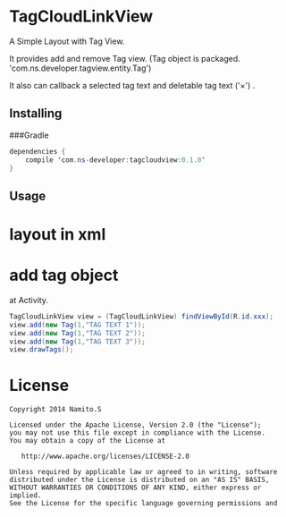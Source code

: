 TagCloudLinkView
================

A Simple Layout with Tag View.

It provides add and remove Tag view.
(Tag object is packaged. 'com.ns.developer.tagview.entity.Tag')

It also can callback a selected tag text and deletable tag text ('×') .

Installing
----

###Gradle
```java
dependencies {
    compile 'com.ns-developer:tagcloudview:0.1.0'
}
```

Usage
-----
# layout in xml

# add tag object

at Activity.
```java
TagCloudLinkView view = (TagCloudLinkView) findViewById(R.id.xxx);
view.add(new Tag(1,"TAG TEXT 1"));
view.add(new Tag(1,"TAG TEXT 2"));
view.add(new Tag(1,"TAG TEXT 3"));
view.drawTags();
```

License
=======

    Copyright 2014 Namito.S

    Licensed under the Apache License, Version 2.0 (the "License");
    you may not use this file except in compliance with the License.
    You may obtain a copy of the License at

       http://www.apache.org/licenses/LICENSE-2.0

    Unless required by applicable law or agreed to in writing, software
    distributed under the License is distributed on an "AS IS" BASIS,
    WITHOUT WARRANTIES OR CONDITIONS OF ANY KIND, either express or implied.
    See the License for the specific language governing permissions and



